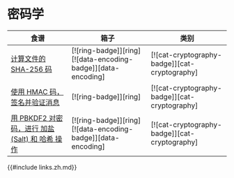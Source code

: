 # 密码学

| 食谱                                                        | 箱子                                                          | 类别                                          |
| ----------------------------------------------------------- | ------------------------------------------------------------- | --------------------------------------------- |
| [计算文件的 SHA-256 码][ex-sha-digest]                      | [![ring-badge]][ring] [![data-encoding-badge]][data-encoding] | [![cat-cryptography-badge]][cat-cryptography] |
| [使用 HMAC 码，签名并验证消息][ex-hmac]                     | [![ring-badge]][ring]                                         | [![cat-cryptography-badge]][cat-cryptography] |
| [用 PBKDF2 对密码，进行 加盐(Salt) 和 哈希 操作][ex-pbkdf2] | [![ring-badge]][ring] [![data-encoding-badge]][data-encoding] | [![cat-cryptography-badge]][cat-cryptography] |

[ex-sha-digest]: cryptography/hashing.zh.html#calculate-the-sha-256-digest-of-a-file
[ex-hmac]: cryptography/hashing.zh.html#sign-and-verify-a-message-with-hmac-digest
[ex-pbkdf2]: cryptography/encryption.zh.html#salt-and-hash-a-password-with-pbkdf2

{{#include links.zh.md}}
